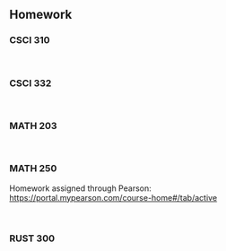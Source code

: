## Homework

### CSCI 310

<br/>

### CSCI 332

<br/>

### MATH 203

<br/>

### MATH 250
Homework assigned through Pearson:  
https://portal.mypearson.com/course-home#/tab/active

<br/>

### RUST 300